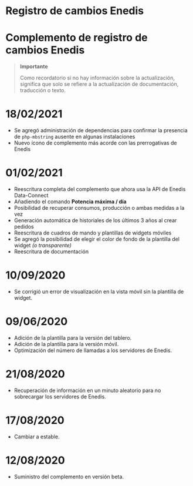 # Registro de cambios Enedis

# Complemento de registro de cambios Enedis

>**Importante**
>
>Como recordatorio si no hay información sobre la actualización, significa que solo se refiere a la actualización de documentación, traducción o texto.

# 18/02/2021

- Se agregó administración de dependencias para confirmar la presencia de `php-mbstring` ausente en algunas instalaciones
- Nuevo ícono de complemento más acorde con las prerrogativas de Enedis

# 01/02/2021

- Reescritura completa del complemento que ahora usa la API de Enedis Data-Connect
- Añadiendo el comando **Potencia máxima / día**
- Posibilidad de recuperar consumos, producción o ambas medidas a la vez
- Generación automática de historiales de los últimos 3 años al crear pedidos
- Reescritura de cuadros de mando y plantillas de widgets móviles
- Se agregó la posibilidad de elegir el color de fondo de la plantilla del widget *(o transparente)*
- Reescritura de documentación

# 10/09/2020
- Se corrigió un error de visualización en la vista móvil sin la plantilla de widget.

# 09/06/2020
- Adición de la plantilla para la versión del tablero.
- Adición de la plantilla para la versión móvil.
- Optimización del número de llamadas a los servidores de Enedis.

# 21/08/2020
- Recuperación de información en un minuto aleatorio para no sobrecargar los servidores de Enedis.

# 17/08/2020
- Cambiar a estable.

# 12/08/2020
- Suministro del complemento en versión beta.

